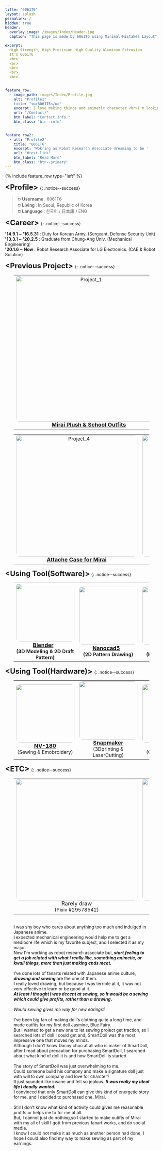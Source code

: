 ```yaml
---
title: "6061T6"
layout: splash
permalink: /
hidden: true
header:
  overlay_image: /images/Index/Header.jpg
  caption: "This page is made by 6061T6 using Minimal-Mistakes Layout"

excerpt: 
  High Strength, High Precision High Quality Aluminum Extrusion
  It's 6061T6
  <br>
  <br>
  <br>
  <br>
  <br>

 
feature_row:
  - image_path: images/Index/Profile.jpg
    alt: "Profile1"
    title: "<u>6061T6</u>"
    excerpt: I love making things and animetic character.<br>I'm looking for the way to let making a kawaii things as my job.<br>Mainly, I make clothing or props for my doll(Mirai, SmartDoll) and soemtimes draw. <br> Belows are the details
    url: "/Contact/"
    btn_label: "Contact Info."
    btn_class: "btn--info"
    

feature_row2:
  - alt: "Profile2"
    title: "6061T6"
    excerpt: 'Wokring as Robot Research Associate dreaming to be '
    url: "#test-link"
    btn_label: "Read More"
    btn_class: "btn--primary"
---
```

<!-- dash 문자 "---"가 feature row의 끝이란걸 알려주는 거입니다. 없어지면 오류가 나요.-->

{% include feature_row type="left" %}
<!-- Featrue 정렬을 어떻게 할건지-->

<b><font size ="5"> &lt;Profile&gt;  </font></b>
{: .notice--success}
<blockquote> <b>
ㅁ Username </b>: 6061T6 <br>
<b>ㅁ Living </b>: In Seoul, Republic of Korea<br>
<b>ㅁ Language </b>: 한국어 / 日本語 / ENG  <br>
</blockquote>


<b><font size ="5"> &lt;Career&gt; </font></b>
{: .notice--success}

>
<b>'14.9.1 ~ '16.5.31</b> : Duty for Korean Army. (Sergeant, Defense Security Unit) <br>
<b>'13.3.1 ~ '20.2.5</b> : Graduate from Chung-Ang Univ. (Mechanical Engineering) <br>
<b>'20.1.6 ~ Now</b> : Robot Research Associate for LG Electronics. (CAE & Robot Solution) <br>
 
<b><font size ="5">  &lt;Previous Project&gt;  </font></b>
{: .notice--success}


<div style="margin-left:2em; margin-right:2em;">
<table class="center" style="text-align: center; ">
  <tr>
    <td><img alt="Project_1" src="../images/Index/Project_1.jpg" style="height:30em;border-radius:10px;"/> 
    <br><b><font size="4"> <a href="/Craft_with_SmartDoll/School-Outfits/">Mirai Plush & School Outfits</a></font></b> </td>
    <td><img alt="Project_2" src="../images/Index/Project_2.jpg" style="height:30em;border-radius:10px;" />
    <br><b><font size="4"> <a href="/Craft_with_SmartDoll/Classic-Inner-Dress/"> Classic Inner Dress </a></font></b> </td>
    <td><img alt="Project_3" src="../images/Index/Project_3.jpg" style="height:30em;border-radius:10px;" />
    <br><b><font size="4"> <a href="/Craft_with_SmartDoll/SnowFlakes-Cape/"> Snow flakes Cpae </a></font></b> </td>
  </tr>
</table>
</div>

<div style="margin-left:2em; margin-right:2em;">
<table class="center" style=" text-align: center;">
  <tr>
    <td><img alt="Project_4" src="../images/Index/Project_4.jpg" style="height:25em; border-radius:10px;"/>
    <br><b><font size="4"> <a href="/Craft_with_SmartDoll/Attache-Case/"> Attache Case for Mirai </a></font></b> </td>
    <td><img alt="Project_5" src="../images/Index/Project_5.jpg" style="height:25em; border-radius:10px; "/>
    <br><b><font size="4"> <a href="/Craft_with_SmartDoll/Wardrobe/"> Closet for Mirai </a></font></b> </td>
  </tr>
</table>
</div>

<b><font size ="5"> &lt;Using Tool(Software)&gt;</font></b>
{: .notice--success}

<div style="margin-left:2em; margin-right:2em;">
<table class="center" style="text-align: center;">
 <tr>
  <td>
      <img src="../images/Index/Tool_Blender_Modeling.jpg" style="height:12em; border-radius:10px;">
      <b><u><font size=4>Blender</font></u> &nbsp;&nbsp;<br>(3D Modeling & 2D Draft Pattern)</b>
  </td>
  <td>
      <img src="../images/Index/Tool_Nanocad.jpg" style="height:12em; border-radius:10px;">
      <b><u><font size=4>Nanocad5</font></U> &nbsp;&nbsp;<br>(2D Pattern Drawing)</b>
  </td>
  <td>
      <img src="../images/Index/Tool_Inkstitch.jpg" style="height:12em; border-radius:10px;">
      <b><u><font size=4>Inkstitch</font></U> &nbsp;&nbsp;<br>(Emboridery Pattern)</b>
  </td>
  </tr>
</table>
</div>


<b><font size ="5"> &lt;Using Tool(Hardware)&gt; </font></b>
{: .notice--success}

<div style="margin-left:2em; margin-right:2em;">
<table style=" text-align: center;">
 <tr>
  <td>
    <img src="../images/Index/Tool_NV180.jpg" style="height:12em;border-radius:10px;">
    <b><u><font size=4> NV-180</font></u></b>
    <br>(Sewing & Emobroidery)
  </td>
  <td>
    <img src="../images/Index/Tool_snapmaker.jpg" style="height:12em;border-radius:10px;">
    <b><u><font size=4> Snapmaker</font></u></b>
    <br>(3Dprinting & LaserCutting)
  </td>
  <td>
    <img src="../images/Index/Toll_2540D.jpg" style="height:12em;border-radius:10px;">
    <b><u><font size=4>2540D</font></u></b>
    <br>(Overlock & Interlock)
  </td>
  </tr>
</table>
</div>


<b><font size ="5"> &lt;ETC&gt;  </font></b>
{: .notice--success}

<div style="margin-left:2em; margin-right:2em;">
<table class="center" style=" text-align: center;">
 <tr>
  <td>
    <img src="../images/Index/ETC_draw.jpg" style="height:400px; border-radius:10px;">
    <font size=4>Rarely draw</font>
    <br>(Pixiv #29578542)
  </td>
  <td>
    <img src="../images/Index/ETC_Plush_2.jpg" style="height:400px;border-radius:10px;">
    <font size=4>Vtbuer plushies</font>
    <br>(Natsumi Moe / Comdost Art)
  </td>
  <td>
    <img src="../images/Index/ETC_Plush.jpg" style="height:400px;border-radius:10px;">
    <font size=4>Vtbuer plushies</font>
    <br>(kson)
  </td>
  </tr>
</table>
</div>

<div style="margin-left:2em; margin-right:2em;">
<br>
I was shy boy who cares about anything too much and indulged in Japanese anime. <Br>
I expected mechanical engineering would help me to get a mediocre life which is my favorite subject, and I selected it as my major.<br>
Now I'm working as robot research associate but,<b><i> start feeling to get a job related with what I really like, something animetic, or kwaii things, more than just making ends meet.</I></b><br>
<br>
I've done lots of fanarts related with Japanese anime culture, <b><i>drawing and sewing </i></b> are the one of them. <br>
I really loved drawing, but because I was terrible at it, it was not very effective to learn or be good at it.<br>
<b><i>At least I thought I was decent at sewing, so It would be a sewing which could give profits, rather than a drawing.</i></b><br>
<br>
<i>Would sewing gives me way for new earings?</i><Br>
<br>
I've been big fan of making doll's clothing quite a long time, and made outfits for my first doll Jasmine, Blue Fairy.<br>
But I wanted to get a new one to let sewing project get traction, so I searched lots of doll I could get and, SmartDoll was the most impressive one that moves my minds. <br>
Although I don't know Danny choo at all who is maker of SmartDoll, after I read about precaution for purchasing SmartDoll, I searched about what kind of doll it is and how SmartDoll is started.<br>
<br>
The story of SmartDoll was just overwhelming to me. <br>
Could someone build his comapny and make a signature doll just with will to own company and love for charcter?<Br>
It just sounded like insane and felt so jealous. <b><i>It was really my ideal life I deadly wanted.</i></b><Br>
I convinced that only SmartDoll can give this kind of energetic story for me, and I decided to purchased one, Mirai. <br>
<br>
Still I don't know what kind of activity could gives me reasonable protifs or helps me to  for me at all.<br>
But, I cannot just do nothing,so I started to make outifts of Mirai with my all of skill I gott from previous fanart works, and do social media.<br>
I know I could not make it as much as another person had done, I hope I could also find my way to make sewing as part of my earnings.

</div>